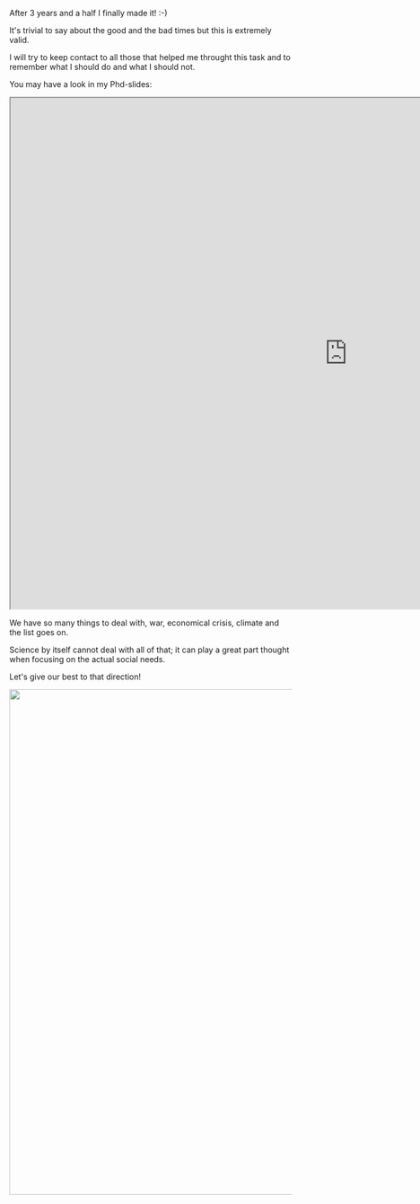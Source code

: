 <!-- ---
title: phd defense
author: Haris Z
layout: post
--- -->

After 3 years and a half I finally made it! :-)

It's trivial to say about the good and the bad times but this is extremely valid.

I will try to keep contact to all those that helped me throught this task and to remember 
what I should do and what I should not. 

You may have a look in my Phd-slides: 

<!-- <embed src="https://github.com/hariszaf/hariszaf.github.io/tree/master/assets/pdfs/phd_defense_HZ.pdf" width="800px" height="1100px" type="application/pdf"  /> -->
<!-- <object data="https://github.com/hariszaf/hariszaf.github.io/tree/master/assets/pdfs/phd_defense_HZ.pdf" width="1000" height="1000" type='application/pdf'></object> -->
<!-- [phd_defense_HZ.pdf](https://github.com/hariszaf/hariszaf.github.io/blob/master/assets/pdfs/phd_defense_HZ.pdf) -->



<iframe
    src="https://nbviewer.org/github/hariszaf/hariszaf.github.io/blob/master/assets/pdfs/phd_defense_HZ.pdf"
    frameBorder="1"
    scrolling="auto"
    height="910em"
    width="1200em"
></iframe>



We have so many things to deal with, war, economical crisis, climate and the list goes on. 

Science by itself cannot deal with all of that; it can play a great part thought when focusing on the actual social needs. 

Let's give our best to that direction! 

<img src="https://raw.githubusercontent.com/hariszaf/hariszaf.github.io/master/assets/images/297325802_1947388412122562_1363647325266941629_n.jpg" width="600em" height="900em">



